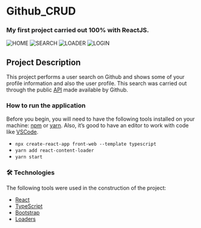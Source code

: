 # Github_CRUD
### My first project carried out 100% with ReactJS.

![HOME](https://i.imgur.com/wpMXnyL.png)
![SEARCH](https://i.imgur.com/0YTLMTJ.png)
![LOADER](https://i.imgur.com/V6xw4DW.png)
![LOGIN](https://i.imgur.com/EHSKzRW.png)

## Project Description

This project performs a user search on Github and shows some of your profile information and also the user profile. This search was carried out through the public [API](https://api.github.com/users) made available by Github.

### How to run the application

Before you begin, you will need to have the following tools installed on your machine:
[npm](https://nodejs.org/en/download) or [yarn](https://classic.yarnpkg.com/en/). 
Also, it’s good to have an editor to work with code like [VSCode](https://code.visualstudio.com/).

* ``` npx create-react-app front-web --template typescript ```
* ``` yarn add react-content-loader ```
* ``` yarn start ```


### 🛠 Technologies

The following tools were used in the construction of the project:

- [React](https://pt-br.reactjs.org/)
- [TypeScript](https://www.typescriptlang.org/)
- [Bootstrap](https://getbootstrap.com/)
- [Loaders](https://skeletonreact.com)

